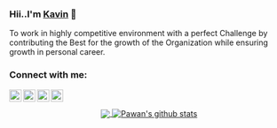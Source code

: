 
### Hii..I'm [Kavin](https://serene-hypatia-b4352b.netlify.app) 👋


To work in highly competitive environment with a perfect Challenge by contributing the Best for the growth of the Organization while ensuring growth in personal career.

### Connect with me: 

<a href="https://www.linkedin.com/in/kavin-s-508973177/">
  <img align="left" alt="Linkdein" width="22px" src="https://cdn.jsdelivr.net/npm/simple-icons@v3/icons/linkedin.svg" />
</a>
<a href="https://github.com/kavin511">
  <img align="left" alt="Github" width="22px" src="https://cdn.jsdelivr.net/npm/simple-icons@v3/icons/github.svg" />
</a>

<a href="https://www.instagram.com/i_kavin_/">
  <img align="left" alt="Instagram" width="22px" src="https://cdn.jsdelivr.net/npm/simple-icons@v3/icons/instagram.svg" />
</a> 
<a href="https://www.facebook.com/profile.php?id=100025606453239">
  <img align="left" alt="Facebook" width="22px" src="https://cdn.jsdelivr.net/npm/simple-icons@v3/icons/facebook.svg" />
</a>
<br>
<br>

<center>
<a href="https://github.com/kavin511">
  <img align="center" src="https://github-readme-stats.vercel.app/api/top-langs/?username=kavin511&theme=light&hide_langs_below=1" />
</a>
<a href="https://github.com/kavin511">
 <img align="center" src="https://github-readme-stats.vercel.app/api?username=kavin511&show_icons=true&theme=light&line_height=27" alt="Pawan's github stats"/>
</a>
</center>

